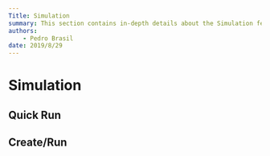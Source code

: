 ```yaml
---
Title: Simulation
summary: This section contains in-depth details about the Simulation features.
authors:
    - Pedro Brasil    
date: 2019/8/29
---
```


# Simulation

## Quick Run

## Create/Run

